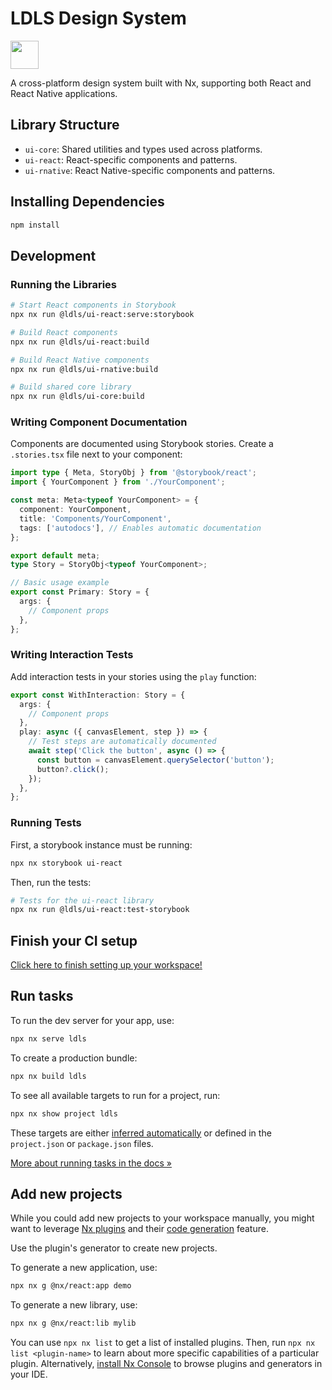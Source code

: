 # LDLS Design System

<a alt="Nx logo" href="https://nx.dev" target="_blank" rel="noreferrer"><img src="https://raw.githubusercontent.com/nrwl/nx/master/images/nx-logo.png" width="45"></a>

A cross-platform design system built with Nx, supporting both React and React Native applications.

## Library Structure

- `ui-core`: Shared utilities and types used across platforms.
- `ui-react`: React-specific components and patterns.
- `ui-rnative`: React Native-specific components and patterns.

## Installing Dependencies

```bash
npm install
```

## Development

### Running the Libraries

```bash
# Start React components in Storybook
npx nx run @ldls/ui-react:serve:storybook

# Build React components
npx nx run @ldls/ui-react:build

# Build React Native components
npx nx run @ldls/ui-rnative:build

# Build shared core library
npx nx run @ldls/ui-core:build
```

### Writing Component Documentation

Components are documented using Storybook stories. Create a `.stories.tsx` file next to your component:

```typescript
import type { Meta, StoryObj } from '@storybook/react';
import { YourComponent } from './YourComponent';

const meta: Meta<typeof YourComponent> = {
  component: YourComponent,
  title: 'Components/YourComponent',
  tags: ['autodocs'], // Enables automatic documentation
};

export default meta;
type Story = StoryObj<typeof YourComponent>;

// Basic usage example
export const Primary: Story = {
  args: {
    // Component props
  },
};
```

### Writing Interaction Tests

Add interaction tests in your stories using the `play` function:

```typescript
export const WithInteraction: Story = {
  args: {
    // Component props
  },
  play: async ({ canvasElement, step }) => {
    // Test steps are automatically documented
    await step('Click the button', async () => {
      const button = canvasElement.querySelector('button');
      button?.click();
    });
  },
};
```

### Running Tests

First, a storybook instance must be running:

```sh
npx nx storybook ui-react
```

Then, run the tests:

```sh
# Tests for the ui-react library
npx nx run @ldls/ui-react:test-storybook
```

## Finish your CI setup

[Click here to finish setting up your workspace!](https://cloud.nx.app/connect/Jmd5yDAnlu)

## Run tasks

To run the dev server for your app, use:

```sh
npx nx serve ldls
```

To create a production bundle:

```sh
npx nx build ldls
```

To see all available targets to run for a project, run:

```sh
npx nx show project ldls
```

These targets are either [inferred automatically](https://nx.dev/concepts/inferred-tasks?utm_source=nx_project&utm_medium=readme&utm_campaign=nx_projects) or defined in the `project.json` or `package.json` files.

[More about running tasks in the docs &raquo;](https://nx.dev/features/run-tasks?utm_source=nx_project&utm_medium=readme&utm_campaign=nx_projects)

## Add new projects

While you could add new projects to your workspace manually, you might want to leverage [Nx plugins](https://nx.dev/concepts/nx-plugins?utm_source=nx_project&utm_medium=readme&utm_campaign=nx_projects) and their [code generation](https://nx.dev/features/generate-code?utm_source=nx_project&utm_medium=readme&utm_campaign=nx_projects) feature.

Use the plugin's generator to create new projects.

To generate a new application, use:

```sh
npx nx g @nx/react:app demo
```

To generate a new library, use:

```sh
npx nx g @nx/react:lib mylib
```

You can use `npx nx list` to get a list of installed plugins. Then, run `npx nx list <plugin-name>` to learn about more specific capabilities of a particular plugin. Alternatively, [install Nx Console](https://nx.dev/getting-started/editor-setup?utm_source=nx_project&utm_medium=readme&utm_campaign=nx_projects) to browse plugins and generators in your IDE.
